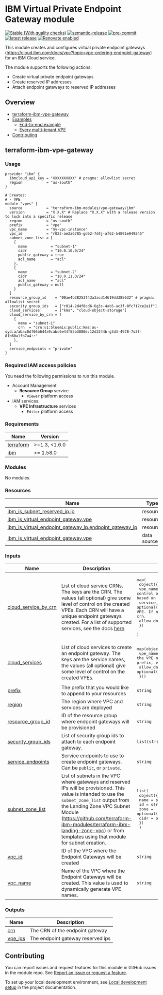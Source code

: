 # IBM Virtual Private Endpoint Gateway module

[![Stable (With quality checks)](https://img.shields.io/badge/Status-Stable%20(With%20quality%20checks)-green)](https://terraform-ibm-modules.github.io/documentation/#/badge-status)
[![semantic-release](https://img.shields.io/badge/%20%20%F0%9F%93%A6%F0%9F%9A%80-semantic--release-e10079.svg)](https://github.com/semantic-release/semantic-release)
[![pre-commit](https://img.shields.io/badge/pre--commit-enabled-brightgreen?logo=pre-commit&logoColor=white)](https://github.com/pre-commit/pre-commit)
[![latest release](https://img.shields.io/github/v/release/terraform-ibm-modules/terraform-ibm-vpe-gateway?logo=GitHub&sort=semver)](https://github.com/terraform-ibm-modules/terraform-ibm-vpe-gateway/releases/latest)
[![Renovate enabled](https://img.shields.io/badge/renovate-enabled-brightgreen.svg)](https://renovatebot.com/)

This module creates and configures virtual private endpoint gateways (https://cloud.ibm.com/docs/vpc?topic=vpc-ordering-endpoint-gateway) for an IBM Cloud service.

The module supports the following actions:
- Create virtual private endpoint gateways
- Create reserved IP addresses
- Attach endpoint gateways to reserved IP addresses

<!-- Below content is automatically populated via pre-commit hook -->
<!-- BEGIN OVERVIEW HOOK -->
## Overview
* [terraform-ibm-vpe-gateway](#terraform-ibm-vpe-gateway)
* [Examples](./examples)
    * [End-to-end example](./examples/default)
    * [Every multi-tenant VPE](./examples/every-mt-vpe)
* [Contributing](#contributing)
<!-- END OVERVIEW HOOK -->

## terraform-ibm-vpe-gateway

### Usage

```hcl
provider "ibm" {
  ibmcloud_api_key = "XXXXXXXXXX" # pragma: allowlist secret
  region           = "us-south"
}

# Creates:
# - VPE
module "vpes" {
  source           = "terraform-ibm-modules/vpe-gateway/ibm"
  version          = "X.X.X" # Replace "X.X.X" with a release version to lock into a specific release
  region           = "us-south"
  prefix           = "vpe"
  vpc_name         = "my-vpc-instance"
  vpc_id           = "r022-ae2a6785-gd62-7d4j-af62-b4891e949345"
  subnet_zone_list = [
    {
      name           = "subnet-1"
      cidr           = "10.0.10.0/24"
      public_gateway = true
      acl_name       = "acl"
    },
    {
      name           = "subnet-2"
      cidr           = "10.0.11.0/24"
      acl_name       = "acl"
      public_gateway = null
    }
  ]
  resource_group_id    = "00ae4b38253f43a3acd14619dd385632" # pragma: allowlist secret
  security_group_ids   = ["r014-2d4f8cd6-6g3s-4ab5-ac3f-8fc717ce2a1f"]
  cloud_services       = ["kms", "cloud-object-storage"]
  cloud_service_by_crn = [
    {
      name = "subnet-1"
      crn  = "crn:v1:bluemix:public:kms:au-syd:a/abac0df06b644a9cabc6e44f55b3880e:12d2244b-g3d3-4978-7s3f-81b60a1fb7a4::"
    },
  ]
  service_endpoints = "private"
}
```

### Required IAM access policies
You need the following permissions to run this module.

- Account Management
    - **Resource Group** service
        - `Viewer` platform access
- IAM services
    - **VPE Infrastructure** services
        - `Editor` platform access

<!-- BEGINNING OF PRE-COMMIT-TERRAFORM DOCS HOOK -->
### Requirements

| Name | Version |
|------|---------|
| <a name="requirement_terraform"></a> [terraform](#requirement\_terraform) | >=1.3, <1.6.0 |
| <a name="requirement_ibm"></a> [ibm](#requirement\_ibm) | >= 1.58.0 |

### Modules

No modules.

### Resources

| Name | Type |
|------|------|
| [ibm_is_subnet_reserved_ip.ip](https://registry.terraform.io/providers/IBM-Cloud/ibm/latest/docs/resources/is_subnet_reserved_ip) | resource |
| [ibm_is_virtual_endpoint_gateway.vpe](https://registry.terraform.io/providers/IBM-Cloud/ibm/latest/docs/resources/is_virtual_endpoint_gateway) | resource |
| [ibm_is_virtual_endpoint_gateway_ip.endpoint_gateway_ip](https://registry.terraform.io/providers/IBM-Cloud/ibm/latest/docs/resources/is_virtual_endpoint_gateway_ip) | resource |
| [ibm_is_virtual_endpoint_gateway.vpe](https://registry.terraform.io/providers/IBM-Cloud/ibm/latest/docs/data-sources/is_virtual_endpoint_gateway) | data source |

### Inputs

| Name | Description | Type | Default | Required |
|------|-------------|------|---------|:--------:|
| <a name="input_cloud_service_by_crn"></a> [cloud\_service\_by\_crn](#input\_cloud\_service\_by\_crn) | List of cloud service CRNs. The keys are the CRN. The values (all optional) give some level of control on the created VPEs. Each CRN will have a unique endpoint gateways created. For a list of supported services, see the docs [here](https://cloud.ibm.com/docs/vpc?topic=vpc-vpe-supported-services). | <pre>map(<br>    object({<br>      vpe_name                     = optional(string) # Full control on the VPE name. If not specified, the VPE name will be computed based on prefix, vpc name and service name.<br>      service_name                 = optional(string) # Name of the service used to compute the name of the VPE. If not specified, the service name will be obtained from the crn.<br>      allow_dns_resolution_binding = optional(bool, true)<br>    })<br>  )</pre> | `{}` | no |
| <a name="input_cloud_services"></a> [cloud\_services](#input\_cloud\_services) | List of cloud services to create an endpoint gateway. The keys are the service names, the values (all optional) give some level of control on the created VPEs. | <pre>map(object({<br>    vpe_name                     = optional(string), # Full control on the VPE name. If not specified, the VPE name will be computed based on prefix, vpc name and service name.<br>    allow_dns_resolution_binding = optional(bool, true)<br>  }))</pre> | n/a | yes |
| <a name="input_prefix"></a> [prefix](#input\_prefix) | The prefix that you would like to append to your resources | `string` | `"vpe"` | no |
| <a name="input_region"></a> [region](#input\_region) | The region where VPC and services are deployed | `string` | `"us-south"` | no |
| <a name="input_resource_group_id"></a> [resource\_group\_id](#input\_resource\_group\_id) | ID of the resource group where endpoint gateways will be provisioned | `string` | `null` | no |
| <a name="input_security_group_ids"></a> [security\_group\_ids](#input\_security\_group\_ids) | List of security group ids to attach to each endpoint gateway. | `list(string)` | `null` | no |
| <a name="input_service_endpoints"></a> [service\_endpoints](#input\_service\_endpoints) | Service endpoints to use to create endpoint gateways. Can be `public`, or `private`. | `string` | `"private"` | no |
| <a name="input_subnet_zone_list"></a> [subnet\_zone\_list](#input\_subnet\_zone\_list) | List of subnets in the VPC where gateways and reserved IPs will be provisioned. This value is intended to use the `subnet_zone_list` output from the Landing Zone VPC Subnet Module (https://github.com/terraform-ibm-modules/terraform-ibm-landing-zone-vpc) or from templates using that module for subnet creation. | <pre>list(<br>    object({<br>      name = string<br>      id   = string<br>      zone = optional(string)<br>      cidr = optional(string)<br>    })<br>  )</pre> | `[]` | no |
| <a name="input_vpc_id"></a> [vpc\_id](#input\_vpc\_id) | ID of the VPC where the Endpoint Gateways will be created | `string` | `null` | no |
| <a name="input_vpc_name"></a> [vpc\_name](#input\_vpc\_name) | Name of the VPC where the Endpoint Gateways will be created. This value is used to dynamically generate VPE names. | `string` | `"vpc"` | no |

### Outputs

| Name | Description |
|------|-------------|
| <a name="output_crn"></a> [crn](#output\_crn) | The CRN of the endpoint gateway |
| <a name="output_vpe_ips"></a> [vpe\_ips](#output\_vpe\_ips) | The endpoint gateway reserved ips |
<!-- END OF PRE-COMMIT-TERRAFORM DOCS HOOK -->

<!-- Leave this section as is so that your module has a link to local development environment set up steps for contributors to follow -->
## Contributing

You can report issues and request features for this module in GitHub issues in the module repo. See [Report an issue or request a feature](https://github.com/terraform-ibm-modules/.github/blob/main/.github/SUPPORT.md).

To set up your local development environment, see [Local development setup](https://terraform-ibm-modules.github.io/documentation/#/local-dev-setup) in the project documentation.
